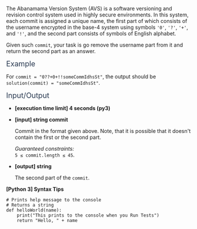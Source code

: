<p>The Abanamama Version System (AVS) is a software versioning and revision control system used in highly secure environments. In this system, each commit is assigned a unique name, the first part of which consists of the username encrypted in the base-4 system using symbols <code>'0'</code>, <code>'?'</code>, <code>'+'</code>, and <code>'!'</code>, and the second part consists of symbols of English alphabet.</p>
<p>Given such <code>commit</code>, your task is go remove the username part from it and return the second part as an answer.</p>
<p><span class="markdown--header" style="color:#2b3b52;font-size:1.4em">Example</span></p>
<p>For <code>commit = "0??+0+!!someCommIdhsSt"</code>, the output should be<br />
<code>solution(commit) = "someCommIdhsSt"</code>.</p>
<p><span class="markdown--header" style="color:#2b3b52;font-size:1.4em">Input/Output</span></p>
<ul>
<li>
<p><strong>[execution time limit] 4 seconds (py3)</strong></p>
</li>
<li>
<p><strong>[input] string commit</strong></p>
<p>Commit in the format given above. Note, that it is possible that it doesn't contain the first or the second part.</p>
<p><em>Guaranteed constraints:</em><br />
<code>5 ≤ commit.length ≤ 45</code>.</p>
</li>
<li>
<p><strong>[output] string</strong></p>
<p>The second part of the <code>commit</code>.</p>
</li>
</ul>
<p><strong>[Python 3] Syntax Tips</strong></p>
<pre><code class="language-python"><span class="hljs-comment"># Prints help message to the console</span>
<span class="hljs-comment"># Returns a string</span>
<span class="hljs-keyword">def</span> <span class="hljs-title function_">helloWorld</span>(<span class="hljs-params">name</span>):
    <span class="hljs-built_in">print</span>(<span class="hljs-string">"This prints to the console when you Run Tests"</span>)
    <span class="hljs-keyword">return</span> <span class="hljs-string">"Hello, "</span> + name

</code></pre>
